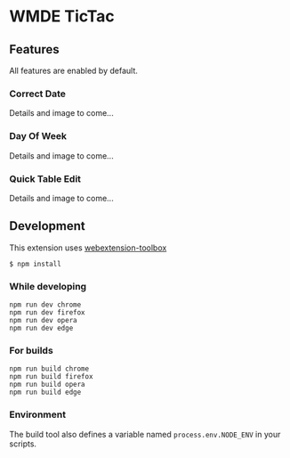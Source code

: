 # WMDE TicTac

## Features

All features are enabled by default.

### Correct Date

Details and image to come...

### Day Of Week

Details and image to come...

### Quick Table Edit

Details and image to come...

## Development

This extension uses [webextension-toolbox](https://github.com/HaNdTriX/webextension-toolbox)

    $ npm install

### While developing

    npm run dev chrome
    npm run dev firefox
    npm run dev opera
    npm run dev edge

### For builds

    npm run build chrome
    npm run build firefox
    npm run build opera
    npm run build edge

### Environment

The build tool also defines a variable named `process.env.NODE_ENV` in your scripts. 
